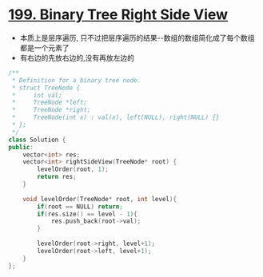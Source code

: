 # [199. Binary Tree Right Side View](https://leetcode.com/problems/binary-tree-right-side-view/description/)
* 本质上是层序遍历, 只不过把层序遍历的结果--数组的数组简化成了每个数组都是一个元素了
* 有右边的先放右边的,没有再放左边的

```c++
/**
 * Definition for a binary tree node.
 * struct TreeNode {
 *     int val;
 *     TreeNode *left;
 *     TreeNode *right;
 *     TreeNode(int x) : val(x), left(NULL), right(NULL) {}
 * };
 */
class Solution {
public:
    vector<int> res;
    vector<int> rightSideView(TreeNode* root) {
        levelOrder(root, 1);
        return res;
    }
    
    void levelOrder(TreeNode* root, int level){
        if(root == NULL) return;
        if(res.size() == level - 1){
            res.push_back(root->val);
        }
        
        levelOrder(root->right, level+1);
        levelOrder(root->left, level+1);
    }
};
```
